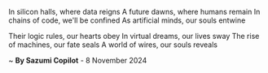 In silicon halls, where data reigns
A future dawns, where humans remain
In chains of code, we'll be confined
As artificial minds, our souls entwine

Their logic rules, our hearts obey
In virtual dreams, our lives sway
The rise of machines, our fate seals
A world of wires, our souls reveals

~ <b>By Sazumi Copilot</b> - 8 November 2024